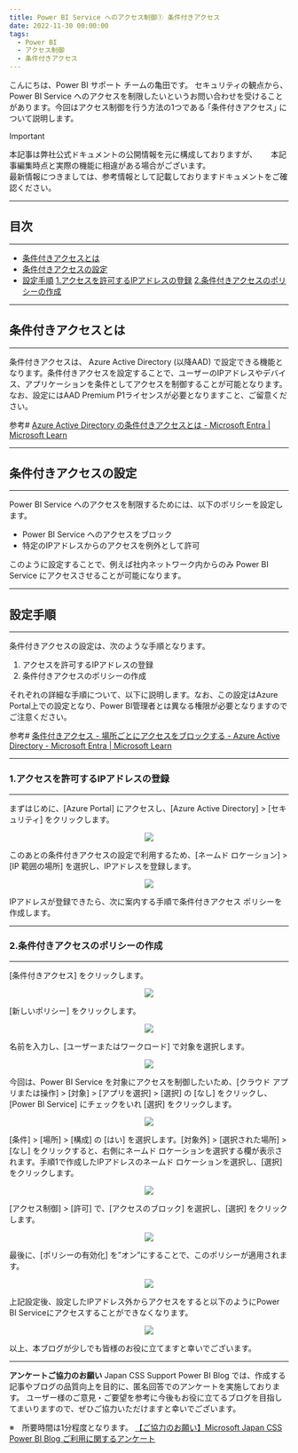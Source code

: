 ```yaml
---
title: Power BI Service へのアクセス制御① 条件付きアクセス
date: 2022-11-30 00:00:00 
tags:
  - Power BI　　
  - アクセス制御
  - 条件付きアクセス
---
```


こんにちは、Power BI サポート チームの亀田です。
セキュリティの観点から、Power BI Service へのアクセスを制限したいというお問い合わせを受けることがあります。今回はアクセス制御を行う方法の1つである  ｢条件付きアクセス｣ について説明します。

<!-- more -->

> [!IMPORTANT]  
> 本記事は弊社公式ドキュメントの公開情報を元に構成しておりますが、　　
> 本記事編集時点と実際の機能に相違がある場合がございます。  
> 最新情報につきましては、参考情報として記載しておりますドキュメントをご確認ください。

---
## 目次
---
* [条件付きアクセスとは](#条件付きアクセスとは)
* [条件付きアクセスの設定](#条件付きアクセスの設定)
* [設定手順](#設定手順)
	[1.アクセスを許可するIPアドレスの登録](#1-アクセスを許可するIPアドレスの登録)
	[2.条件付きアクセスのポリシーの作成](#2-条件付きアクセスのポリシーの作成)

---
## 条件付きアクセスとは
---
条件付きアクセスは、 Azure Active Directory (以降AAD) で設定できる機能となります。条件付きアクセスを設定することで、ユーザーのIPアドレスやデバイス、アプリケーションを条件としてアクセスを制御することが可能となります。なお、設定にはAAD Premium P1ライセンスが必要となりますこと、ご留意ください。

参考# [Azure Active Directory の条件付きアクセスとは - Microsoft Entra | Microsoft Learn](https://learn.microsoft.com/ja-jp/azure/active-directory/conditional-access/overview)

---
## 条件付きアクセスの設定
---
Power BI Service へのアクセスを制限するためには、以下のポリシーを設定します。

* Power BI Service へのアクセスをブロック
* 特定のIPアドレスからのアクセスを例外として許可

このように設定することで、例えば社内ネットワーク内からのみ Power BI Service にアクセスさせることが可能になります。

---
## 設定手順
---
条件付きアクセスの設定は、次のような手順となります。

1. アクセスを許可するIPアドレスの登録
2. 条件付きアクセスのポリシーの作成

それぞれの詳細な手順について、以下に説明します。なお、この設定はAzure Portal上での設定となり、Power BI管理者とは異なる権限が必要となりますのでご注意ください。

参考# [条件付きアクセス - 場所ごとにアクセスをブロックする - Azure Active Directory - Microsoft Entra | Microsoft Learn](https://learn.microsoft.com/ja-jp/azure/active-directory/conditional-access/howto-conditional-access-policy-location)

---
### 1.アクセスを許可するIPアドレスの登録
---
まずはじめに、[Azure Portal] にアクセスし、[Azure Active Directory] > [セキュリティ] をクリックします。
<div align="center">
<img src="2022-11_アクセス制御-条件付きアクセス_fig01.png">
</div>  

このあとの条件付きアクセスの設定で利用するため、[ネームド ロケーション] > [IP 範囲の場所] を選択し、IPアドレスを登録します。
<div align="center">
<img src="2022-11_アクセス制御-条件付きアクセス_fig02.png">
</div>  

IPアドレスが登録できたら、次に案内する手順で条件付きアクセス ポリシーを作成します。

---
### 2.条件付きアクセスのポリシーの作成
---
[条件付きアクセス] をクリックします。
<div align="center">
<img src="2022-11_アクセス制御-条件付きアクセス_fig03.png">
</div>  

[新しいポリシー] をクリックします。
<div align="center">
<img src="2022-11_アクセス制御-条件付きアクセス_fig04.png">
</div>  

名前を入力し、[ユーザーまたはワークロード] で対象を選択します。
<div align="center">
<img src="2022-11_アクセス制御-条件付きアクセス_fig05.png">
</div>  

今回は、Power BI Service を対象にアクセスを制御したいため、[クラウド アプリまたは操作] > [対象] > [アプリを選択] > [選択] の [なし] をクリックし、[Power BI Service] にチェックをいれ [選択] をクリックします。
<div align="center">
<img src="2022-11_アクセス制御-条件付きアクセス_fig06.png">
</div>  

[条件] > [場所] > [構成] の [はい] を選択します。[対象外] > [選択された場所] > [なし] をクリックすると、右側にネームド ロケーションを選択する欄が表示されます。手順1で作成したIPアドレスのネームド ロケーションを選択し、[選択] をクリックします。
<div align="center">
<img src="2022-11_アクセス制御-条件付きアクセス_fig07.png">
</div>  

[アクセス制御] > [許可] で、[アクセスのブロック] を選択し、[選択] をクリックします。
<div align="center">
<img src="2022-11_アクセス制御-条件付きアクセス_fig08.png">
</div>  

最後に、[ポリシーの有効化] を”オン”にすることで、このポリシーが適用されます。
<div align="center">
<img src="2022-11_アクセス制御-条件付きアクセス_fig09.png">
</div>  

上記設定後、設定したIPアドレス外からアクセスをすると以下のようにPower BI Serviceにアクセスすることができなくなります。
<div align="center">
<img src="2022-11_アクセス制御-条件付きアクセス_fig10.png">
</div>  



以上、本ブログが少しでも皆様のお役に立てますと幸いでございます。

---

**アンケートご協力のお願い**
Japan CSS Support Power BI Blog では、作成する記事やブログの品質向上を目的に、匿名回答でのアンケートを実施しております。
ユーザー様のご意見・ご要望を参考に今後もお役に立てるブログを目指してまいりますので、ぜひご協力いただけますと幸いでございます。 

※　所要時間は1分程度となります。
[【ご協力のお願い】Microsoft Japan CSS Power BI Blog ご利用に関するアンケート](https://jpbap-sqlbi.github.io/blog/powerbi/pbi_blogsurvey2022/)
